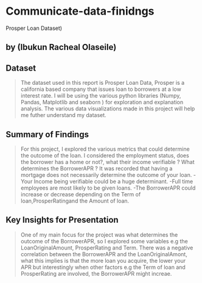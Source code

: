 # Communicate-data-finidngs
Prosper Loan Dataset)
## by (Ibukun Racheal Olaseile)


## Dataset

> The dataset used in this report is Prosper Loan Data, Prosper is a california based company that issues loan to borrowers at a low interest rate. I will be using the various python libraries (Numpy, Pandas, Matplotlib and seaborn ) for exploration and explanation analysis. The various data visualizations made in this project will help me futher understand my dataset.


## Summary of Findings

> For this project, I explored the various metrics that could determine the outcome of the loan. I considered the employment status, does the borrower has a home or not?, what their income verifiable ? What determines the BorrowerAPR ?
It was recorded that having a mortgage does not necessarily determine the outcome of your loan.
-Your Income being verifiable could be a huge determinant.
-Full time employees are most likely to be given loans.
-The BorrowerAPR could increase or decrease depending on the Term of loan,ProsperRatingand the Amount of loan.

## Key Insights for Presentation

>One of my main focus for the project was what determines the outcome of the BorrowerAPR, so I explored some variables e.g the LoanOriginalAmount, ProsperRating and Term.  There was a negative correlation between the BorrowerAPR and the LoanOriginalAmont, what this implies is that the more loan you acquire, the lower your APR but interestingly when other factors e.g the Term of loan and ProsperRating are involved, the BorrowerAPR might increae.

